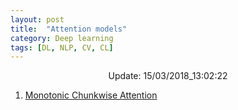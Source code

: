 ```yaml
---
layout: post
title:  "Attention models"
category: Deep learning
tags: [DL, NLP, CV, CL]
---
```






<center> Update: 15/03/2018_13:02:22</center>

  	
1. [ Monotonic Chunkwise Attention](https://rawgit.com/elbayadm/PaperNotes/master/notes/attention/2017-Monotonic-Chunkwise-Attention.html)
